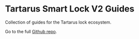 # Tartarus Smart Lock V2 Guides

Collection of guides for the Tartarus lock ecosystem.

Go to the full [Github repo](https://github.com/subspacedboy/tartarus).